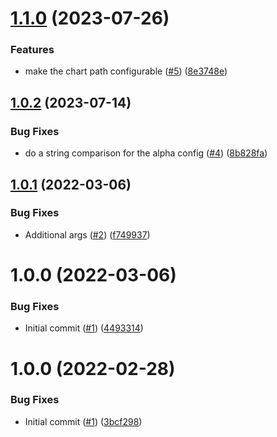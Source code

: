 # [1.1.0](https://github.com/catalystcommunity/action-validate-helm-chart/compare/v1.0.2...v1.1.0) (2023-07-26)


### Features

* make the chart path configurable ([#5](https://github.com/catalystcommunity/action-validate-helm-chart/issues/5)) ([8e3748e](https://github.com/catalystcommunity/action-validate-helm-chart/commit/8e3748e432ccb3d5b2bfcf24d67c9d84e877fae5))

## [1.0.2](https://github.com/catalystcommunity/action-validate-helm-chart/compare/v1.0.1...v1.0.2) (2023-07-14)


### Bug Fixes

* do a string comparison for the alpha config ([#4](https://github.com/catalystcommunity/action-validate-helm-chart/issues/4)) ([8b828fa](https://github.com/catalystcommunity/action-validate-helm-chart/commit/8b828fae5d3b4ff7d1a76ed54a72b9f570d2569b))

## [1.0.1](https://github.com/catalystcommunity/action-validate-helm-chart/compare/v1.0.0...v1.0.1) (2022-03-06)


### Bug Fixes

* Additional args ([#2](https://github.com/catalystcommunity/action-validate-helm-chart/issues/2)) ([f749937](https://github.com/catalystcommunity/action-validate-helm-chart/commit/f749937550d14bff6f740e4ecd063c9b4ac258e0))

# 1.0.0 (2022-03-06)


### Bug Fixes

* Initial commit ([#1](https://github.com/catalystcommunity/action-validate-helm-chart/issues/1)) ([4493314](https://github.com/catalystcommunity/action-validate-helm-chart/commit/449331414888076dfd7307194e574199d917c1b3))

# 1.0.0 (2022-02-28)


### Bug Fixes

* Initial commit ([#1](https://github.com/catalystcommunity/action-composite-action-template/issues/1)) ([3bcf298](https://github.com/catalystcommunity/action-composite-action-template/commit/3bcf298630471c46d9f9a1f3a24c2c15342e1855))
